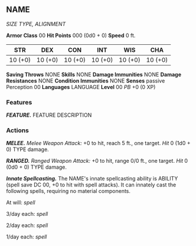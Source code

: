 

## NAME
*SIZE TYPE, ALIGNMENT*

**Armor Class** 00
**Hit Points** 000 (0d0 + 0)
**Speed** 0 ft.

|   STR   |   DEX   |   CON   |   INT   |   WIS   |   CHA   |
|:-------:|:-------:|:-------:|:-------:|:-------:|:-------:|
| 10 (+0) | 10 (+0) | 10 (+0) | 10 (+0) | 10 (+0) | 10 (+0) |

**Saving Throws** NONE
**Skills** NONE
**Damage Immunities** NONE
**Damage Resistances** NONE
**Condition Immunities** NONE
**Senses** passive Perception 00
**Languages** LANGUAGE
**Level** 00 *PB* +0 (0 XP)

### Features
***FEATURE.*** FEATURE DESCRIPTION

### Actions
***MELEE.*** *Melee Weapon Attack:* +0 to hit, reach 5 ft., one target. *Hit* 0 (1d0 + 0) TYPE damage.

***RANGED.*** *Ranged Weapon Attack:* +0 to hit, range 0/0 ft., one target. *Hit* 0 (0d0 + 0) TYPE damage.





***Innate Spellcasting.*** The NAME's innate spellcasting ability is ABILITY (spell save DC 00, +0 to hit with spell attacks). It can innately cast the following spells, requiring no material components.

At will: *spell*

3/day each: *spell*

2/day each: *spell*

1/day each: *spell*
